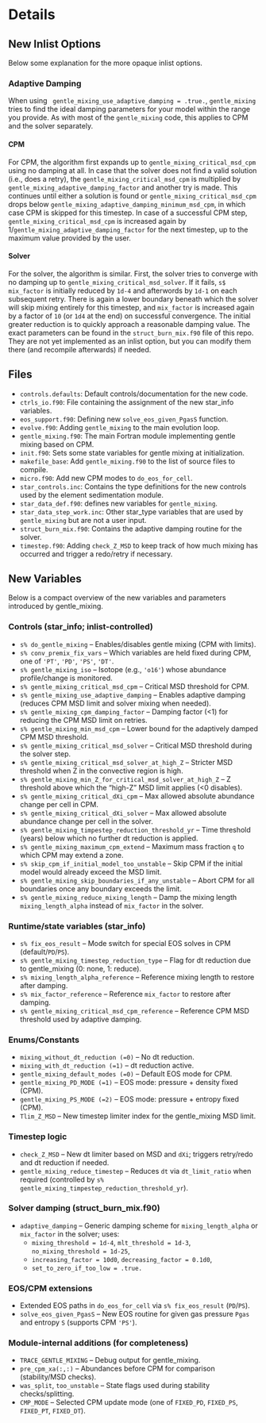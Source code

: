 # Details

## New Inlist Options
Below some explanation for the more opaque inlist options.

### Adaptive Damping
When using ` gentle_mixing_use_adaptive_damping = .true.`, `gentle_mixing` tries to find the ideal damping parameters for your model within the range you provide. As with most of the `gentle_mixing` code, this applies to CPM and the solver separately.

#### CPM
For CPM, the algorithm first expands up to `gentle_mixing_critical_msd_cpm` using no damping at all. In case that the solver does not find a valid solution (i.e., does a retry), the `gentle_mixing_critical_msd_cpm` is multiplied by `gentle_mixing_adaptive_damping_factor` and another try is made. This continues until either a solution is found or `gentle_mixing_critical_msd_cpm` drops below `gentle_mixing_adaptive_damping_minimum_msd_cpm`, in which case CPM is skipped for this timestep. In case of a successful CPM step, `gentle_mixing_critical_msd_cpm` is increased again by 1/`gentle_mixing_adaptive_damping_factor` for the next timestep, up to the maximum value provided by the user.

#### Solver
For the solver, the algorithm is similar. First, the solver tries to converge with no damping up to `gentle_mixing_critical_msd_solver`. If it fails, `s$ mix_factor` is initially reduced by `1d-4` and afterwords by `1d-1` on each subsequent retry. There is again a lower boundary beneath which the solver will skip mixing entirely for this timestep, and `mix_factor` is increased again by a factor of `10` (or `1d4` at the end) on successful convergence. The initial greater reduction is to quickly approach a reasonable damping value. The exact parameters can be found in the `struct_burn_mix.f90` file of this repo. They are not yet implemented as an inlist option, but you can modify them there (and recompile afterwards) if needed.


## Files
- `controls.defaults`: Default controls/documentation for the new code.
- `ctrls_io.f90`: File containing the assignment of the new star_info variables.
- `eos_support.f90`: Defining new `solve_eos_given_PgasS` function.
- `evolve.f90`: Adding `gentle_mixing` to the main evolution loop.
- `gentle_mixing.f90`: The main Fortran module implementing gentle mixing based on CPM.
- `init.f90`: Sets some state variables for gentle mixing at initialization.
- `makefile_base`: Add `gentle_mixing.f90` to the list of source files to compile.
- `micro.f90`: Add new CPM modes to `do_eos_for_cell`.
- `star_controls.inc`: Contains the type definitions for the new controls used by the element sedimentation module.
- `star_data_def.f90`: defines new variables for `gentle_mixing`.
- `star_data_step_work.inc`: Other star_type variables that are used by `gentle_mixing` but are not a user input.
- `struct_burn_mix.f90`: Contains the adaptive damping routine for the solver.
- `timestep.f90`: Adding `check_Z_MSD` to keep track of how much mixing has occurred and trigger a redo/retry if necessary.


## New Variables

Below is a compact overview of the new variables and parameters introduced by gentle_mixing.

### Controls (star_info; inlist-controlled)

- `s% do_gentle_mixing` – Enables/disables gentle mixing (CPM with limits).
- `s% conv_premix_fix_vars` – Which variables are held fixed during CPM, one of `'PT'`, `'PD'`, `'PS'`, `'DT'`.
- `s% gentle_mixing_iso` – Isotope (e.g., `'o16'`) whose abundance profile/change is monitored.
- `s% gentle_mixing_critical_msd_cpm` – Critical MSD threshold for CPM.
- `s% gentle_mixing_use_adaptive_damping` – Enables adaptive damping (reduces CPM MSD limit and solver mixing when needed).
- `s% gentle_mixing_cpm_damping_factor` – Damping factor (<1) for reducing the CPM MSD limit on retries.
- `s% gentle_mixing_min_msd_cpm` – Lower bound for the adaptively damped CPM MSD threshold.
- `s% gentle_mixing_critical_msd_solver` – Critical MSD threshold during the solver step.
- `s% gentle_mixing_critical_msd_solver_at_high_Z` – Stricter MSD threshold when Z in the convective region is high.
- `s% gentle_mixing_min_Z_for_critical_msd_solver_at_high_Z` – Z threshold above which the “high-Z” MSD limit applies (<0 disables).
- `s% gentle_mixing_critical_dXi_cpm` – Max allowed absolute abundance change per cell in CPM.
- `s% gentle_mixing_critical_dXi_solver` – Max allowed absolute abundance change per cell in the solver.
- `s% gentle_mixing_timpestep_reduction_threshold_yr` – Time threshold (years) below which no further dt reduction is applied.
- `s% gentle_mixing_maximum_cpm_extend` – Maximum mass fraction `q` to which CPM may extend a zone.
- `s% skip_cpm_if_initial_model_too_unstable` – Skip CPM if the initial model would already exceed the MSD limit.
- `s% gentle_mixing_skip_boundaries_if_any_unstable` – Abort CPM for all boundaries once any boundary exceeds the limit.
- `s% gentle_mixing_reduce_mixing_length` – Damp the mixing length `mixing_length_alpha` instead of `mix_factor` in the solver.

### Runtime/state variables (star_info)

- `s% fix_eos_result` – Mode switch for special EOS solves in CPM (default/`PD`/`PS`).
- `s% gentle_mixing_timestep_reduction_type` – Flag for dt reduction due to gentle_mixing (0: none, 1: reduce).
- `s% mixing_length_alpha_reference` – Reference mixing length to restore after damping.
- `s% mix_factor_reference` – Reference `mix_factor` to restore after damping.
- `s% gentle_mixing_critical_msd_cpm_reference` – Reference CPM MSD threshold used by adaptive damping.

### Enums/Constants

- `mixing_without_dt_reduction (=0)` – No dt reduction.
- `mixing_with_dt_reduction (=1)` – dt reduction active.
- `gentle_mixing_default_modes (=0)` – Default EOS mode for CPM.
- `gentle_mixing_PD_MODE (=1)` – EOS mode: pressure + density fixed (CPM).
- `gentle_mixing_PS_MODE (=2)` – EOS mode: pressure + entropy fixed (CPM).
- `Tlim_Z_MSD` – New timestep limiter index for the gentle_mixing MSD limit.

### Timestep logic

- `check_Z_MSD` – New dt limiter based on MSD and `dXi`; triggers retry/redo and dt reduction if needed.
- `gentle_mixing_reduce_timestep` – Reduces `dt` via `dt_limit_ratio` when required (controlled by `s% gentle_mixing_timpestep_reduction_threshold_yr`).

### Solver damping (struct_burn_mix.f90)

- `adaptive_damping` – Generic damping scheme for `mixing_length_alpha` or `mix_factor` in the solver; uses:
  - `mixing_threshold = 1d-4`, `mlt_threshold = 1d-3`, `no_mixing_threshold = 1d-25`,
  - `increasing_factor = 10d0`, `decreasing_factor = 0.1d0`,
  - `set_to_zero_if_too_low = .true.`

### EOS/CPM extensions

- Extended EOS paths in `do_eos_for_cell` via `s% fix_eos_result` (`PD`/`PS`).
- `solve_eos_given_PgasS` – New EOS routine for given gas pressure `Pgas` and entropy `S` (supports CPM `'PS'`).

### Module-internal additions (for completeness)

- `TRACE_GENTLE_MIXING` – Debug output for gentle_mixing.
- `pre_cpm_xa(:,:)` – Abundances before CPM for comparison (stability/MSD checks).
- `was_split`, `too_unstable` – State flags used during stability checks/splitting.
- `CMP_MODE` – Selected CPM update mode (one of `FIXED_PD`, `FIXED_PS`, `FIXED_PT`, `FIXED_DT`).


